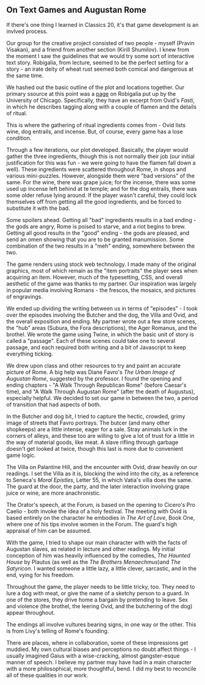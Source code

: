 ## On Text Games and Augustan Rome

If there's one thing I learned in Classics 20, it's that game development is an invlved process.

Our group for the creative project consisted of two people - myself (Pravin Visakan), and a friend from another section (Kirill Shumilov). I knew from the moment I saw the guidelines that we would try some sort of interactive text story. Robigalia, from lecture, seemed to be the perfect setting for a story - an irate deity of wheat rust seemed both comical and dangerous at the same time.

We hashed out the basic outline of the plot and locations together. Our primary ssource at this point was a [page](http://penelope.uchicago.edu/~grout/encyclopaedia_romana/calendar/robigalia.html) on Robigalia put up by the University of Chicago. Specifically, they have an excerpt from Ovid's *Fasti*, in which he describes tagging along with a couple of flamen and the details of ritual. 

This is where the gathering of ritual ingredients comes from - Ovid lists wine, dog entrails, and incense. But, of course, every game has a lose condition.

Through a few iterations, our plot developed. Basically, the player would gather the three ingredients, though this is not normally their job (our initial justification for this was fun - we were going to have the flamen fall down a well). These ingredients were scattered throughout Rome, in shops and various mini-puzzles. However, alongside them were "bad versions" of the same. For the wine, there was grape juice; for the incense, there was some used up incense left behind at te temple; and for the dog entrails, there was some older refuse lying around. If the player wasn't careful, they could lock themselves off from getting all the good ingredients, and be forced to substitute it with the bad.

Some spoilers ahead. Getting all "bad" ingredients results in a bad ending - the gods are angry, Rome is poised to starve, and a riot begins to brew. Getting all good results in the "good" ending - the gods are pleased, and send an omen showing that you are to be granted manumission. Some combination of the two results in a "meh" ending, somewhere between the two. 

The game renders using stock web technology. I made many of the original graphics, most of which remain as the "item portraits" the player sees when acquiring an item. However, much of the typesetting, CSS, and overall aesthetic of the game was thanks to my partner. Our inspiration was largely in popular media involving Romans - the frescos, the mosaics, and pictures of engravings.

We ended up dividing the writing between us in terms of "episodes" - I took over the episodes involving the Butcher and the dog, the Villa and Ovid, and the overall exposition and ending. My partner wrote out a few store scenes, the "hub" areas (Subura, the Fora descriptions), the Ager Romanus, and the brothel. We wrote the game using Twine, in which the basic unit of story is called a "passage". Each of these scenes could take one to several passage, and each required both writing and a bit of Javascript to keep everything ticking.

We drew upon class and other resources to try and paint an accurate picture of Rome. A big help was Diane Favro's *The Urban Image of Augustan Rome*, suggested by the professor. I found the opening and ending chapters - "A Walk Through Republican Rome" (before Caesar's time), and "A Walk Through Augustan Rome" (after the death of Augustus), especially helpful. We decided to set our game in between the two, a period of transition that had aspects of both.

In the Butcher and dog bit, I tried to capture the hectic, crowded, grimy image of streets that Favro portrays. The butcer (and many other shopkeeps) are a little intense, eager for a sale. Stray animals lurk in the corners of alleys, and these too are willing to give a lot of trust for a little in the way of material goods, like meat. A slave rifling through garbage doesn't get looked at twice, though this last is more due to convenient game logic.

The Villa on Palantine Hill, and the encounter with Ovid, draw heavily on our readings. I set the Villa as it is, blocking the wind into the city, as a reference to Seneca's *Moral Epistles*, Letter 55, in which Vatia's villa does the same. The guard at the door, the party, and the later interaction involving grape juice or wine, are more anachronistic.

The Orator's speech, at the Forum, is based on the opening to Cicero's Pro Caelio - both invoke the idea of a holy festival. The meeting with Ovid is based entirely on the character he embodies in *The Art of Love*, Book One, where one of his tips involve women in the Forum. The guard's high appraisal of him can be assumed.

With the game, I tried to shape our main character with with the facts of Augustan slaves, as related in lecture and other readings. My initial conception of him was heavily influenced by the comedies, *The Haunted House* by Plautus (as well as the *The Brothers Menaechmus*)and *The Satyricon*. I wanted someone a little lazy, a little clever, sarcastic, and in the end, vying for his freedom. 

Throughout the game, the player needs to be little tricky, too. They need to lure a dog with meat, or give the name of a sketchy person to a guard. In one of the stores, they drive home a bargain by pretending to leave. Sex and violence (the brothel, the leering Ovid, and the butchering of the dog) appear throughout.

The endings all involve vultures bearing signs, in one way or the other. This is from Livy's telling of Rome's founding.

There are places, where in collaboration, some of these impressions get muddied. My own cultural biases and perceptions no doubt affect things - I usually imagined Gaius with a wise-cracking, almost gangster-esque manner of speech. I believe my partner may have had in a main character with a more philosophical, more thoughtful, bend. I did my best to reconcile all of these qualities in our work.

